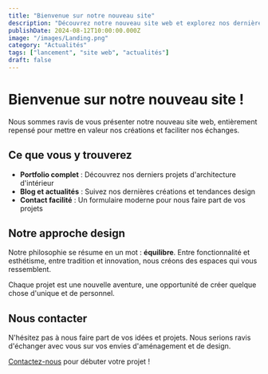 ```yaml
---
title: "Bienvenue sur notre nouveau site"
description: "Découvrez notre nouveau site web et explorez nos dernières créations en architecture d'intérieur et design."
publishDate: 2024-08-12T10:00:00.000Z
image: "/images/Landing.png"
category: "Actualités"
tags: ["lancement", "site web", "actualités"]
draft: false
---
```


# Bienvenue sur notre nouveau site !

Nous sommes ravis de vous présenter notre nouveau site web, entièrement repensé pour mettre en valeur nos créations et faciliter nos échanges.

## Ce que vous y trouverez

- **Portfolio complet** : Découvrez nos derniers projets d'architecture d'intérieur
- **Blog et actualités** : Suivez nos dernières créations et tendances design
- **Contact facilité** : Un formulaire moderne pour nous faire part de vos projets

## Notre approche design

Notre philosophie se résume en un mot : **équilibre**. Entre fonctionnalité et esthétisme, entre tradition et innovation, nous créons des espaces qui vous ressemblent.

Chaque projet est une nouvelle aventure, une opportunité de créer quelque chose d'unique et de personnel.

## Nous contacter

N'hésitez pas à nous faire part de vos idées et projets. Nous serions ravis d'échanger avec vous sur vos envies d'aménagement et de design.

[Contactez-nous](/contact) pour débuter votre projet !